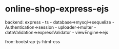 # online-shop-express-ejs

backend:
express - ts - database=>mysql=>sequelize - Authentication=>session - uploader=>multer - dataValidation=>expressValidator - viewEngine=>ejs

fron:
bootstrap-js-html-css

